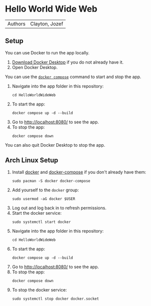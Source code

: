 # Hello World Wide Web
|||
-|-
Authors | Clayton, Jozef

## Setup
You can use Docker to run the app locally.

1. [Download Docker Desktop](https://docs.docker.com/get-docker/) if you do not already have it.
1. Open Docker Desktop.

You can use the [`docker compose`](https://docs.docker.com/compose/reference/) command to start and stop the app.

1. Navigate into the app folder in this repository:
   ```
   cd HelloWorldWideWeb
   ```
1. To start the app:
   ```
   docker compose up -d --build
   ```
1. Go to <http://localhost:8080/> to see the app.
1. To stop the app:
   ```
   docker compose down
   ```

You can also quit Docker Desktop to stop the app.

## Arch Linux Setup
1. Install [docker](https://archlinux.org/packages/extra/x86_64/docker/) and [docker-compose](https://archlinux.org/packages/extra/x86_64/docker-compose/) if you don't already have them:
   ```
   sudo pacman -S docker docker-compose
   ```
1. Add yourself to the `docker` group:
   ```
   sudo usermod -aG docker $USER
   ```
1. Log out and log back in to refresh permissions.
1. Start the docker service:
   ```
   sudo systemctl start docker
   ```
1. Navigate into the app folder in this repository:
   ```
   cd HelloWorldWideWeb
   ```
1. To start the app:
   ```
   docker compose up -d --build
   ```
1. Go to <http://localhost:8080/> to see the app.
1. To stop the app:
   ```
   docker compose down
   ```
1. To stop the docker service:
   ```
   sudo systemctl stop docker docker.socket
   ```
